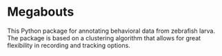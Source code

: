 # Megabouts

This Python package for annotating behavioral data from zebrafish larva. The package is based on a clustering algorithm that allows for great flexibility in recording and tracking options. 
